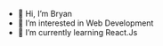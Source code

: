 - 👋 Hi, I’m Bryan
- 👀 I’m interested in Web Development
- 🌱 I’m currently learning React.Js

<!---
bryansdream/bryansdream is a ✨ special ✨ repository because its `README.md` (this file) appears on your GitHub profile.
You can click the Preview link to take a look at your changes.
--->
